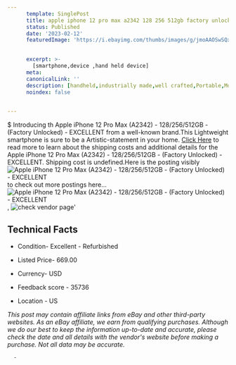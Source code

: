 ```yaml
---
      template: SinglePost
      title: apple iphone 12 pro max a2342 128 256 512gb factory unlocked excellent
      status: Published
      date: '2023-02-12'
      featuredImage: 'https://i.ebayimg.com/thumbs/images/g/jmoAAOSwSQxi7A80/s-l225.jpg'
       

      excerpt: >-
        [smartphone,device ,hand held device]
      meta:
      canonicalLink: ''
      description: [handheld,industrially made,well crafted,Portable,Mobile,Compact,Convenient,Lightweight,Maneuverable,Man-portable,Miniature,Carriable,Hand-held,Light,Holdable,Transportable,Mobile device,Pocket-sized,On-the-go,Wireless,Cordless,Compact size,Convenient size, smartphone,device ,hand held device]
      noindex: false
      

---
```

$
      Introducing th Apple iPhone 12 Pro Max (A2342) - 128/256/512GB - (Factory Unlocked) - EXCELLENT from a well-known brand.This Lightweight smartphone is sure to be a Artistic-statement in your home. [Click Here](https://www.ebay.com/itm/255661596086?hash=item3b869e5db6%3Ag%3AjmoAAOSwSQxi7A80&mkevt=1&mkcid=1&mkrid=711-53200-19255-0&campid=%253CePNCampaignId%253E&customid=%253CreferenceId%253E&toolid=10049) to read more to learn about the shipping costs and additional details for the Apple iPhone 12 Pro Max (A2342) - 128/256/512GB - (Factory Unlocked) - EXCELLENT. Shipping cost is undefined.Here is the posting visibly ![Apple iPhone 12 Pro Max (A2342) - 128/256/512GB - (Factory Unlocked) - EXCELLENT](https://i.ebayimg.com/thumbs/images/g/jmoAAOSwSQxi7A80/s-l225.jpg) to check out more postings here... ![Apple iPhone 12 Pro Max (A2342) - 128/256/512GB - (Factory Unlocked) - EXCELLENT](https://i.ebayimg.com/images/g/jmoAAOSwSQxi7A80/s-l1600.jpg), ![check vendor page](https://origin-galleryplus.ebayimg.com/ws/web/255661596086_2_0_1/225x225.jpg,https://origin-galleryplus.ebayimg.com/ws/web/255661596086_3_0_1/225x225.jpg,https://origin-galleryplus.ebayimg.com/ws/web/255661596086_4_0_1/225x225.jpg,https://origin-galleryplus.ebayimg.com/ws/web/255661596086_5_0_1/225x225.jpg,https://origin-galleryplus.ebayimg.com/ws/web/255661596086_6_0_1/225x225.jpg,https://origin-galleryplus.ebayimg.com/ws/web/255661596086_7_0_1/225x225.jpg,https://origin-galleryplus.ebayimg.com/ws/web/255661596086_8_0_1/225x225.jpg,https://origin-galleryplus.ebayimg.com/ws/web/255661596086_9_0_1/225x225.jpg,https://origin-galleryplus.ebayimg.com/ws/web/255661596086_10_0_1/225x225.jpg,https://origin-galleryplus.ebayimg.com/ws/web/255661596086_11_0_1/225x225.jpg,https://origin-galleryplus.ebayimg.com/ws/web/255661596086_12_0_1/225x225.jpg)'

      

 ## Technical Facts 



     
      

 - Condition- Excellent - Refurbished 


      

 - Listed Price- 669.00 


      

 - Currency- USD 


      

 - Feedback score - 35736 


      

 - Location - US 


      
      

 *_This post may contain affiliate links from eBay and other third-party websites. As an eBay affiliate, we earn from qualifying purchases. Although we do our best to keep the information up-to-date and accurate, please check the date and all details with the vendor's website before making a purchase. Not all data may be accurate._*




      -
